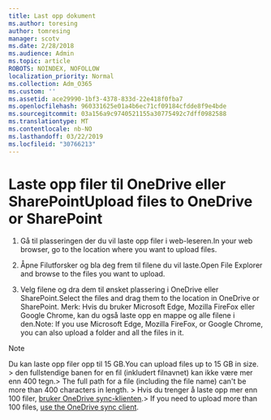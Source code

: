 ```yaml
---
title: Last opp dokument
ms.author: toresing
author: tomresing
manager: scotv
ms.date: 2/28/2018
ms.audience: Admin
ms.topic: article
ROBOTS: NOINDEX, NOFOLLOW
localization_priority: Normal
ms.collection: Adm_O365
ms.custom: ''
ms.assetid: ace29990-1bf3-4378-833d-22e418f0fba7
ms.openlocfilehash: 960331625e01a4b6ec71cf09184cfdde8f9e4bde
ms.sourcegitcommit: 03a156a9c9740521155a30775492c7dff0982588
ms.translationtype: MT
ms.contentlocale: nb-NO
ms.lasthandoff: 03/22/2019
ms.locfileid: "30766213"
---
```

# <a name="upload-files-to-onedrive-or-sharepoint"></a><span data-ttu-id="af416-102">Laste opp filer til OneDrive eller SharePoint</span><span class="sxs-lookup"><span data-stu-id="af416-102">Upload files to OneDrive or SharePoint</span></span>

1. <span data-ttu-id="af416-103">Gå til plasseringen der du vil laste opp filer i web-leseren.</span><span class="sxs-lookup"><span data-stu-id="af416-103">In your web browser, go to the location where you want to upload files.</span></span>
    
2. <span data-ttu-id="af416-104">Åpne Filutforsker og bla deg frem til filene du vil laste.</span><span class="sxs-lookup"><span data-stu-id="af416-104">Open File Explorer and browse to the files you want to upload.</span></span>
    
3. <span data-ttu-id="af416-105">Velg filene og dra dem til ønsket plassering i OneDrive eller SharePoint.</span><span class="sxs-lookup"><span data-stu-id="af416-105">Select the files and drag them to the location in OneDrive or SharePoint.</span></span> <span data-ttu-id="af416-106">Merk: Hvis du bruker Microsoft Edge, Mozilla FireFox eller Google Chrome, kan du også laste opp en mappe og alle filene i den.</span><span class="sxs-lookup"><span data-stu-id="af416-106">Note: If you use Microsoft Edge, Mozilla FireFox, or Google Chrome, you can also upload a folder and all the files in it.</span></span>
    
> [!NOTE]
>  <span data-ttu-id="af416-107">Du kan laste opp filer opp til 15 GB.</span><span class="sxs-lookup"><span data-stu-id="af416-107">You can upload files up to 15 GB in size.</span></span> <span data-ttu-id="af416-108">> den fullstendige banen for en fil (inkludert filnavnet) kan ikke være mer enn 400 tegn.</span><span class="sxs-lookup"><span data-stu-id="af416-108">>  The full path for a file (including the file name) can't be more than 400 characters in length.</span></span> <span data-ttu-id="af416-109">> Hvis du trenger å laste opp mer enn 100 filer, [bruker OneDrive sync-klienten](https://go.microsoft.com/fwlink/?linkid=866427).</span><span class="sxs-lookup"><span data-stu-id="af416-109">>  If you need to upload more than 100 files, [use the OneDrive sync client](https://go.microsoft.com/fwlink/?linkid=866427).</span></span> 
  

